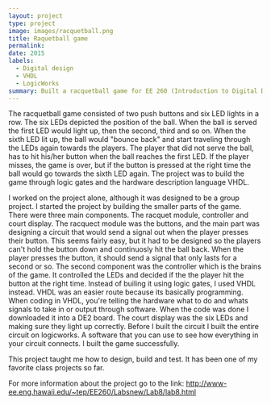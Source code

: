 ```yaml
---
layout: project
type: project
image: images/racquetball.png
title: Raquetball game
permalink: 
date: 2015
labels:
  - Digital design
  - VHDL
  - LogicWorks
summary: Built a racquetball game for EE 260 (Introduction to Digital Design.) 
---
```


The racquetball game consisted of two push buttons and six LED lights in a row. The six LEDs depicted the position of the ball. When the ball is served the first LED would light up, then the second, third and so on. When the sixth LED lit up, the ball would "bounce back" and start traveling through the LEDs again towards the players. The player that did not serve the ball, has to hit his/her button when the ball reaches the first LED. If the player misses, the game is over, but if the button is pressed at the right time the ball would go towards the sixth LED again. The project was to build the game through logic gates and the hardware description language VHDL. 

I worked on the project alone, although it was designed to be a group project. I started the project by building the smaller parts of the game. There were three main components. The racquet module, controller and court display. The racquect module was the buttons, and the main part was designing a circuit that would send a signal out when the player presses their button. This seems fairly easy, but it had to be designed so the players can't hold the button down and continuosly hit the ball back. When the player presses the button, it should send a signal that only lasts for a second or so. The second component was the controller which is the brains of the game. It controlled the LEDs and decided if the the player hit the button at the right time. Instead of builing it using logic gates, I used VHDL instead. VHDL was an easier route because its basically programming. When coding in VHDL, you're telling the hardware what to do and whats signals to take in or output through software. When the code was done I downloaded it into a DE2 board. The court display was the six LEDs and making sure they light up correctly. Before I built the circuit I built the entire circuit on logicworks. A software that you can use to see how everything in your circuit connects. I built the game successfully. 

This project taught me how to design, build and test. It has been one of my favorite class projects so far. 

For more information about the project go to the link: http://www-ee.eng.hawaii.edu/~tep/EE260/Labsnew/Lab8/lab8.html

